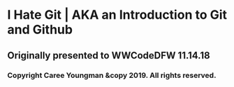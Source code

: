 # I Hate Git | AKA an Introduction to Git and Github

## Originally presented to WWCodeDFW 11.14.18
### Copyright Caree Youngman &copy 2019. All rights reserved.

